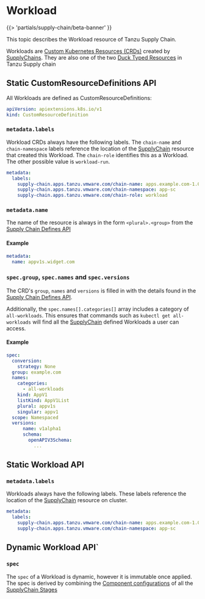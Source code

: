 # Workload

{{> 'partials/supply-chain/beta-banner' }}

This topic describes the Workload resource of Tanzu Supply Chain.

Workloads are [Custom Kubernetes Resources (CRDs)][CRD] created by [SupplyChains].
They are also one of the two [Duck Typed Resources] in Tanzu Supply chain

## Static CustomResourceDefinitions API

All Workloads are defined as CustomResourceDefinitions:

```yaml
apiVersion: apiextensions.k8s.io/v1
kind: CustomResourceDefinition
```

### `metadata.labels`

Workload CRDs always have the following labels.
The `chain-name` and `chain-namespace` labels reference the location of the [SupplyChain]  resource that created this Workload.
The `chain-role` identifies this as a Workload. The other possible value is `workload-run`.

```yaml
metadata:
  labels:
    supply-chain.apps.tanzu.vmware.com/chain-name: apps.example.com-1.0.0
    supply-chain.apps.tanzu.vmware.com/chain-namespace: app-sc
    supply-chain.apps.tanzu.vmware.com/chain-role: workload
```

### `metadata.name`

The name of the resource is always in the form `<plural>.<group>` from the [Supply Chain Defines API](./supplychain.hbs.md#specdefines)

#### Example

```yaml
metadata:
  name: appv1s.widget.com
```

### `spec.group`, `spec.names` and `spec.versions`

The CRD's `group`, `names` and `versions` is filled in with the details found in the [Supply Chain Defines API](./supplychain.hbs.md#specdefines).

Additionally, the `spec.names[].categories[]` array includes a category of `all-workloads`. This ensures that
commands such as `kubectl get all-workloads` will find all the [SupplyChain] defined Workloads a user can access.

#### Example
```yaml
spec:
  conversion:
    strategy: None
  group: example.com
  names:
    categories:
      - all-workloads
    kind: AppV1
    listKind: AppV1List
    plural: appv1s
    singular: appv1
  scope: Namespaced
  versions:
      name: v1alpha1
      schema:
        openAPIV3Schema:
          ...
```

## Static Workload API

### `metadata.labels`

Workloads always have the following labels. These labels reference the location of the [SupplyChain] resource on cluster.

```yaml
metadata:
  labels:
    supply-chain.apps.tanzu.vmware.com/chain-name: apps.example.com-1.0.0
    supply-chain.apps.tanzu.vmware.com/chain-namespace: app-sc
```

## Dynamic Workload API`

### `spec`

The `spec` of a Workload is dynamic, however it is immutable once applied.
The spec is derived by combining the [Component configurations](./component.hbs.md#specconfig) of all the [SupplyChain Stages](./supplychain.hbs.md#specstages)

[Duck Typed Resources]: ./duck-types.hbs.md
[SupplyChain]: ./supplychain.hbs.md
[SupplyChains]: supplychain.hbs.md
[Workload]: ./workload.hbs.md
[Component]: component.hbs.md
[Components]: component.hbs.md
[WorkloadRun]: workloadrun.hbs.md
[CRD]: https://kubernetes.io/docs/concepts/extend-kubernetes/api-extension/custom-resources/ "Kubernetes Custom Resource documentation"
[Kind]: https://kubernetes.io/docs/concepts/overview/working-with-objects/ "Kubernetes documentation for Objects"
